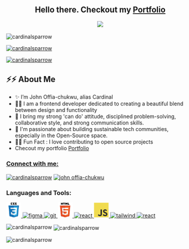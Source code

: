 <h2 align="center">Hello there. Checkout my <a href="https://cardinal-dev.netlify.app/" target= "_blank">Portfolio</h2>

<!-- Animation Typing -->

<p align="center">
  <a href="https://github.com/DenverCoder1/readme-typing-svg"><img src="https://readme-typing-svg.herokuapp.com?font=Fira+Code&pause=1100&width=500&lines=I'm+John+Offia-chukwu.;I'm+a+Frontend+Developer"></a>
</p>

<p align="left"> <img src="https://komarev.com/ghpvc/?username=cardinalsparrow&label=Profile%20views&color=0e75b6&style=flat" alt="cardinalsparrow" /> </p>

<p align="left"> <a href="https://github.com/ryo-ma/github-profile-trophy"><img src="https://github-profile-trophy.vercel.app/?username=cardinalsparrow" alt="cardinalsparrow" /></a> </p>

<p align="left"> <a href="https://twitter.com/cardinalsparrow" target="blank"><img src="https://img.shields.io/twitter/follow/cardinalsparrow?logo=twitter&style=for-the-badge" alt="cardinalsparrow" /></a> </p>

<h2>⚡️⚡️ About Me </h2>

<ul>
  <li>✨ I’m John Offia-chukwu, alias Cardinal </li>
  
  <li>👨‍💻 I am a frontend developer dedicated to creating a beautiful blend between design and functionality</li>
  
  <li>🔭  I bring my strong 'can do' attitude, disciplined problem-solving, collaborative style, and strong communication skills.</a>
  
  <li>💬 I'm passionate about building sustainable tech communities, especially in the Open-Source space.</li>
  
  <li>🎉🌱 Fun Fact : I love contributing to open source projects</li>
  
  <li> Checout my portfolio <a href="https://cardinal-dev.netlify.app/">Portfolio</li>
</ul>

<h3 align="left">Connect with me:</h3>
<p align="left">
<a href="https://twitter.com/cardinalsparrow" target="blank"><img align="center" src="https://raw.githubusercontent.com/rahuldkjain/github-profile-readme-generator/master/src/images/icons/Social/twitter.svg" alt="cardinalsparrow" height="30" width="40" /></a>
<a href="https://linkedin.com/in/john offia-chukwu" target="blank"><img align="center" src="https://raw.githubusercontent.com/rahuldkjain/github-profile-readme-generator/master/src/images/icons/Social/linked-in-alt.svg" alt="john offia-chukwu" height="30" width="40" /></a>
</p>

<h3 align="left">Languages and Tools:</h3>
<p align="left"> <a href="https://www.w3schools.com/css/" target="_blank" rel="noreferrer"> <img src="https://raw.githubusercontent.com/devicons/devicon/master/icons/css3/css3-original-wordmark.svg" alt="css3" width="40" height="40"/> </a> <a href="https://www.figma.com/" target="_blank" rel="noreferrer"> <img src="https://www.vectorlogo.zone/logos/figma/figma-icon.svg" alt="figma" width="40" height="40"/> </a> <a href="https://git-scm.com/" target="_blank" rel="noreferrer"> <img src="https://www.vectorlogo.zone/logos/git-scm/git-scm-icon.svg" alt="git" width="40" height="40"/> </a> <a href="https://www.w3.org/html/" target="_blank" rel="noreferrer"> <img src="https://raw.githubusercontent.com/devicons/devicon/master/icons/html5/html5-original-wordmark.svg" alt="html5" width="40" height="40"/> </a> <a href="https://react.com/" target="_blank" rel="noreferrer"> <img src="https://www.vectorlogo.zone/logos/github/github-icon.svg" alt="react" width="40" height="40"/> </a> <a href="https://developer.mozilla.org/en-US/docs/Web/JavaScript" target="_blank" rel="noreferrer"> <img src="https://raw.githubusercontent.com/devicons/devicon/master/icons/javascript/javascript-original.svg" alt="javascript" width="40" height="40"/> </a> <a href="https://tailwindcss.com/" target="_blank" rel="noreferrer"> <img src="https://www.vectorlogo.zone/logos/tailwindcss/tailwindcss-icon.svg" alt="tailwind" width="40" height="40"/> </a> <a href="https://react.com/" target="_blank" rel="noreferrer"> <img src="https://www.vectorlogo.zone/logos/reactjs/reactjs-icon.svg" alt="react" width="40" height="40"/> </a> </p>

<p><img align="left" src="https://github-readme-stats.vercel.app/api/top-langs?username=cardinalsparrow&show_icons=true&locale=en&layout=compact" alt="cardinalsparrow" /></p>

<p>&nbsp;<img align="center" src="https://github-readme-stats.vercel.app/api?username=cardinalsparrow&show_icons=true&locale=en" alt="cardinalsparrow" /></p>

<p><img align="center" src="https://github-readme-streak-stats.herokuapp.com/?user=cardinalsparrow&" alt="cardinalsparrow" /></p>
